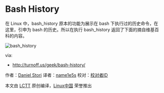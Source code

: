 Bash History
=========
在 Linux 中，bash_history 原本的功能为展示在 bash 下执行过的历史命令，在这里，引申为 bash 的历史。所以在执行 bash_history 返回了下面的摘自维基百科的内容。

![bash_history](https://github.com/LCTT/comic/raw/master/turnoff.us/bash_history/bash_history.png)

via:
- http://turnoff.us/geek/bash-history/

作者：[Daniel Stori][a]
译者：[name1e5s](https://github.com/name1e5s)
校对：[校对者ID](https://github.com/校对者ID)

本文由 [LCTT](https://github.com/LCTT/TranslateProject) 原创编译，[Linux中国](https://linux.cn/) 荣誉推出

[a]:http://turnoff.us/geek/bash-history/

